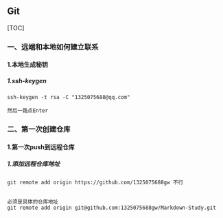 ## Git

[TOC]

### 一、远端和本地如何建立联系

#### 1.本地生成秘钥

##### 1.ssh-keygen

```
ssh-keygen -t rsa -C "1325075688@qq.com"

然后一路点Enter
```

### 二、第一次创建仓库

#### 1.第一次push到远程仓库

##### 1.添加远程仓库地址

```
git remote add origin https://github.com/1325075688gw 不行


必须是具体的仓库地址
git remote add origin git@github.com:1325075688gw/Markdown-Study.git
```



